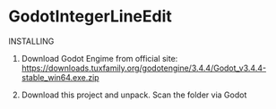 # GodotIntegerLineEdit
INSTALLING

1. Download Godot Engime from official site: 
https://downloads.tuxfamily.org/godotengine/3.4.4/Godot_v3.4.4-stable_win64.exe.zip

2. Download this project and unpack. Scan the folder via Godot
